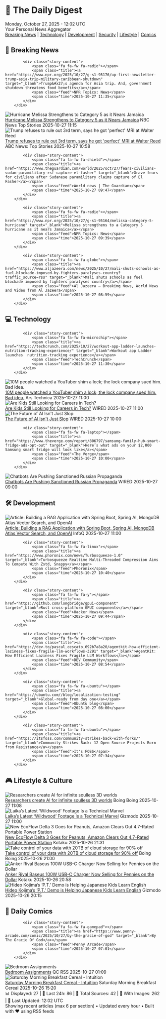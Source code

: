 <!-- Processing 54 RSS feeds at 2025-10-27 12:02:50 UTC -->
<!-- Processing: XKCD -->
<!-- Processing: Saturday Morning Breakfast Cereal -->
<!-- Processing: Penny Arcade -->
<!-- Processing: Garfield -->
<!-- Processing: Cyanide & Happiness -->
<!-- Processing: Girl Genius -->
<!-- Processing: CNN Breaking News -->
<!-- Processing: BBC Breaking News -->
<!-- Processing: NPR News -->
<!-- Processing: Reuters Top News -->
<!-- Processing: Reuters World News -->
<!-- Processing: ABC News Breaking -->
<!-- Processing: NBC News Breaking -->
<!-- Processing: TechCrunch -->
<!-- Processing: The Verge -->
<!-- Processing: Ars Technica -->
<!-- Processing: WIRED -->
<!-- Processing: Slashdot -->
<!-- Processing: Lobsters Python -->
<!-- Processing: Ubuntu Blog -->
<!-- Processing: GitLab Blog -->
<!-- Processing: InfoQ -->
<!-- Processing: Martin Fowler -->
<!-- Processing: Lifehacker -->
<!-- Processing: Gizmodo -->
<!-- Processing: Boing Boing -->
<!-- Processing: Krebs on Security -->
<!-- Generated 9 new posts out of 27 feeds processed -->
<div class="newspaper-header">
    <h1 class="newspaper-title">📰 The Daily Digest</h1>
    <div class="newspaper-date">Monday, October 27, 2025 - 12:02 UTC</div>
    <div class="newspaper-subtitle">Your Personal News Aggregator</div>
</div>

<div class="newspaper-nav">
    <a href="#breaking">Breaking News</a> |
    <a href="#tech">Technology</a> |
    <a href="#dev">Development</a> |
    <a href="#security">Security</a> |
    <a href="#lifestyle">Lifestyle</a> |
    <a href="#webcomics">Comics</a>
</div>

<div class="news-section breaking-news" id="breaking">
<h2 class="section-header">🚨 Breaking News</h2>
<div class="stories-container">
<div class="story">
            
            <div class="story-content">
                <span class="fa fa-fw fa-radio"></span>
                <span class="title"><a href="https://www.npr.org/2025/10/27/g-s1-95176/up-first-newsletter-trump-asia-trip-military-caribbean-shutdown" target="_blank">Trump&#x27;s agenda for Asia trip. And, government shutdown threatens food benefits</a></span>
                <span class="feed">NPR Topics: News</span>
                <span class="time">2025-10-27 11:35</span>
            </div>
        </div>
<div class="story">
            <img src="https://media-cldnry.s-nbcnews.com/image/upload/t_fit_1500w/mpx/2704722219/2025_10/1761563710922_tdy_news_7a_solis_hurricane_melissa_251027_1920x1080-o09ela.jpg" alt="Hurricane Melissa Strengthens to Category 5 as it Nears Jamaica" class="story-image" loading="lazy" onerror="this.style.display='none'">
            <div class="story-content">
                <span class="fa fa-fw fa-broadcast-tower"></span>
                <span class="title"><a href="https://www.today.com/video/hurricane-melissa-grows-to-a-category-5-threatening-jamaica-250681413864" target="_blank">Hurricane Melissa Strengthens to Category 5 as it Nears Jamaica</a></span>
                <span class="feed">NBC News Top Stories</span>
                <span class="time">2025-10-27 11:15</span>
            </div>
        </div>
<div class="story">
            <img src="https://s.abcnews.com/images/International/Trump-Japan-DB-251027_1761558181048_hpMain_4x3t_384.jpg" alt="Trump refuses to rule out 3rd term, says he got &#x27;perfect&#x27; MRI at Walter Reed" class="story-image" loading="lazy" onerror="this.style.display='none'">
            <div class="story-content">
                <span class="fa fa-fw fa-tv"></span>
                <span class="title"><a href="https://abcnews.go.com/Politics/trump-refuses-rule-3rd-term-perfect-mri-walter/story?id=126891128" target="_blank">Trump refuses to rule out 3rd term, says he got &#x27;perfect&#x27; MRI at Walter Reed</a></span>
                <span class="feed">ABC News: Top Stories</span>
                <span class="time">2025-10-27 10:58</span>
            </div>
        </div>
<div class="story">
            
            <div class="story-content">
                <span class="fa fa-fw fa-shield"></span>
                <span class="title"><a href="https://www.theguardian.com/world/2025/oct/27/fears-civilians-sudan-paramilitary-rsf-capture-el-fasher" target="_blank">Grave fears for civilians after Sudanese paramilitary claims capture of El Fasher</a></span>
                <span class="feed">World news | The Guardian</span>
                <span class="time">2025-10-27 09:47</span>
            </div>
        </div>
<div class="story">
            
            <div class="story-content">
                <span class="fa fa-fw fa-radio"></span>
                <span class="title"><a href="https://www.npr.org/2025/10/27/g-s1-95164/melissa-category-5-hurricane" target="_blank">Melissa strengthens to a Category 5 hurricane as it nears Jamaica</a></span>
                <span class="feed">NPR Topics: News</span>
                <span class="time">2025-10-27 09:39</span>
            </div>
        </div>
<div class="story">
            
            <div class="story-content">
                <span class="fa fa-fw fa-globe"></span>
                <span class="title"><a href="https://www.aljazeera.com/news/2025/10/27/mali-shuts-schools-as-fuel-blockade-imposed-by-fighters-paralyses-country?traffic_source=rss" target="_blank">Mali shuts schools as fuel blockade imposed by fighters paralyses country</a></span>
                <span class="feed">Al Jazeera – Breaking News, World News and Video from Al Jazeera</span>
                <span class="time">2025-10-27 08:59</span>
            </div>
        </div>
</div>
</div>
<div class="news-section tech-news" id="tech">
<h2 class="section-header">💻 Technology</h2>
<div class="stories-container">
<div class="story">
            
            <div class="story-content">
                <span class="fa fa-fw fa-microchip"></span>
                <span class="title"><a href="https://techcrunch.com/2025/10/27/workout-app-ladder-launches-nutrition-tracking-experience/" target="_blank">Workout app Ladder launches  nutrition-tracking experience</a></span>
                <span class="feed">TechCrunch</span>
                <span class="time">2025-10-27 11:30</span>
            </div>
        </div>
<div class="story">
            <img src="https://cdn.arstechnica.net/wp-content/uploads/2025/10/lockpick-death-500x500.jpg" alt="10M people watched a YouTuber shim a lock; the lock company sued him. Bad idea." class="story-image" loading="lazy" onerror="this.style.display='none'">
            <div class="story-content">
                <span class="fa fa-fw fa-cog"></span>
                <span class="title"><a href="https://arstechnica.com/tech-policy/2025/10/suing-a-popular-youtuber-who-shimmed-a-130-lock-what-could-possibly-go-wrong/" target="_blank">10M people watched a YouTuber shim a lock; the lock company sued him. Bad idea.</a></span>
                <span class="feed">Ars Technica</span>
                <span class="time">2025-10-27 11:00</span>
            </div>
        </div>
<div class="story">
            <img src="https://media.wired.com/photos/68fb65b6f2565237e4a7b4dd/master/pass/102725_Kids-Careers-In-Tech.jpg" alt="Are Kids Still Looking for Careers in Tech?" class="story-image" loading="lazy" onerror="this.style.display='none'">
            <div class="story-content">
                <span class="fa fa-fw fa-bolt"></span>
                <span class="title"><a href="https://www.wired.com/story/teens-stem-school-career-artificial-intelligence/" target="_blank">Are Kids Still Looking for Careers in Tech?</a></span>
                <span class="feed">WIRED</span>
                <span class="time">2025-10-27 11:00</span>
            </div>
        </div>
<div class="story">
            <img src="https://media.wired.com/photos/68cb465cdb9cd0e442a2080a/master/pass/neuralviz_1.gif" alt="The Future of AI Isn&#x27;t Just Slop" class="story-image" loading="lazy" onerror="this.style.display='none'">
            <div class="story-content">
                <span class="fa fa-fw fa-bolt"></span>
                <span class="title"><a href="https://www.wired.com/story/the-future-of-ai-media-parody-of-the-apocalypse-guy-named-josh/" target="_blank">The Future of AI Isn&#x27;t Just Slop</a></span>
                <span class="feed">WIRED</span>
                <span class="time">2025-10-27 10:00</span>
            </div>
        </div>
<div class="story">
            
            <div class="story-content">
                <span class="fa fa-fw fa-laptop"></span>
                <span class="title"><a href="https://www.theverge.com/report/806797/samsung-family-hub-smart-fridge-ads-opt-out" target="_blank">Here’s what ads on your $2,000 Samsung smart fridge will look like</a></span>
                <span class="feed">The Verge</span>
                <span class="time">2025-10-27 10:00</span>
            </div>
        </div>
<div class="story">
            <img src="https://media.wired.com/photos/68fbfd7f131861cc7f65b812/master/pass/Chatbots-Pushing-Russian-Sanctioned-Propaganda-Business.jpg" alt="Chatbots Are Pushing Sanctioned Russian Propaganda" class="story-image" loading="lazy" onerror="this.style.display='none'">
            <div class="story-content">
                <span class="fa fa-fw fa-bolt"></span>
                <span class="title"><a href="https://www.wired.com/story/chatbots-are-pushing-sanctioned-russian-propaganda/" target="_blank">Chatbots Are Pushing Sanctioned Russian Propaganda</a></span>
                <span class="feed">WIRED</span>
                <span class="time">2025-10-27 09:00</span>
            </div>
        </div>
</div>
</div>
<div class="news-section dev-news" id="dev">
<h2 class="section-header">🛠️ Development</h2>
<div class="stories-container">
<div class="story">
            <img src="https://res.infoq.com/articles/rag-with-spring-mongo-open-ai/en/headerimage/rag-with-spring-mongo-open-ai-header-1761292137478.jpg" alt="Article: Building a RAG Application with Spring Boot, Spring AI, MongoDB Atlas Vector Search, and OpenAI" class="story-image" loading="lazy" onerror="this.style.display='none'">
            <div class="story-content">
                <span class="fa fa-fw fa-info-circle"></span>
                <span class="title"><a href="https://www.infoq.com/articles/rag-with-spring-mongo-open-ai/?utm_campaign=infoq_content&utm_source=infoq&utm_medium=feed&utm_term=global" target="_blank">Article: Building a RAG Application with Spring Boot, Spring AI, MongoDB Atlas Vector Search, and OpenAI</a></span>
                <span class="feed">InfoQ</span>
                <span class="time">2025-10-27 11:00</span>
            </div>
        </div>
<div class="story">
            
            <div class="story-content">
                <span class="fa fa-fw fa-linux"></span>
                <span class="title"><a href="https://www.phoronix.com/news/Turbosqueeze-1.0" target="_blank">Turbosqueeze Realtime Multi-Threaded Compression Aims To Compete With Zstd, Snappy</a></span>
                <span class="feed">Phoronix</span>
                <span class="time">2025-10-27 10:40</span>
            </div>
        </div>
<div class="story">
            
            <div class="story-content">
                <span class="fa fa-fw fa-y"></span>
                <span class="title"><a href="https://github.com/longbridge/gpui-component" target="_blank">Rust cross-platform GPUI components</a></span>
                <span class="feed">Hacker News</span>
                <span class="time">2025-10-27 09:44</span>
            </div>
        </div>
<div class="story">
            
            <div class="story-content">
                <span class="fa fa-fw fa-code"></span>
                <span class="title"><a href="https://dev.to/pascal_cescato_692b7a8a20/agentkit-how-efficient-laziness-fixes-fragile-llm-workflows-3291" target="_blank">AgentKit: How Efficient Laziness Fixes Fragile LLM Workflows</a></span>
                <span class="feed">DEV Community</span>
                <span class="time">2025-10-27 08:54</span>
            </div>
        </div>
<div class="story">
            
            <div class="story-content">
                <span class="fa fa-fw fa-ubuntu"></span>
                <span class="title"><a href="https://ubuntu.com//blog/localization-testing" target="_blank">Global-ready from day one</a></span>
                <span class="feed">Ubuntu blog</span>
                <span class="time">2025-10-27 08:00</span>
            </div>
        </div>
<div class="story">
            
            <div class="story-content">
                <span class="fa fa-fw fa-ubuntu"></span>
                <span class="title"><a href="https://itsfoss.com/community-strikes-back-with-forks/" target="_blank">Community Strikes Back: 12 Open Source Projects Born from Resistance</a></span>
                <span class="feed">It's FOSS</span>
                <span class="time">2025-10-27 07:34</span>
            </div>
        </div>
</div>
</div>
<div class="news-section lifestyle-news" id="lifestyle">
<h2 class="section-header">🎮 Lifestyle & Culture</h2>
<div class="stories-container">
<div class="story">
            <img src="https://i0.wp.com/boingboing.net/wp-content/uploads/2025/10/backrooms.jpg?fit=1200%2C522&amp;quality=60&amp;ssl=1" alt="Researchers create AI for infinite soulless 3D worlds" class="story-image" loading="lazy" onerror="this.style.display='none'">
            <div class="story-content">
                <span class="fa fa-fw fa-arrow-right"></span>
                <span class="title"><a href="https://boingboing.net/2025/10/27/researchers-create-ai-for-infinite-soulless-3d-worlds.html" target="_blank">Researchers create AI for infinite soulless 3D worlds</a></span>
                <span class="feed">Boing Boing</span>
                <span class="time">2025-10-27 11:08</span>
            </div>
        </div>
<div class="story">
            <img src="https://gizmodo.com/app/uploads/2025/10/wildwood-hed-1280x853.jpg" alt="Laika’s Latest ‘Wildwood’ Footage Is a Technical Marvel" class="story-image" loading="lazy" onerror="this.style.display='none'">
            <div class="story-content">
                <span class="fa fa-fw fa-computer"></span>
                <span class="title"><a href="https://gizmodo.com/laikas-latest-wildwood-footage-is-a-technical-marvel-2000677292" target="_blank">Laika’s Latest ‘Wildwood’ Footage Is a Technical Marvel</a></span>
                <span class="feed">Gizmodo</span>
                <span class="time">2025-10-27 11:00</span>
            </div>
        </div>
<div class="story">
            <img src="https://kotaku.com/app/uploads/2025/10/delta-3-ecoflow-1280x853.jpg" alt="New EcoFlow Delta 3 Goes for Peanuts, Amazon Clears Out 4.7-Rated Portable Power Station" class="story-image" loading="lazy" onerror="this.style.display='none'">
            <div class="story-content">
                <span class="fa fa-fw fa-gamepad"></span>
                <span class="title"><a href="https://kotaku.com/new-ecoflow-delta-3-goes-for-peanuts-amazon-clears-out-4-7-rated-portable-power-station-2000639124" target="_blank">New EcoFlow Delta 3 Goes for Peanuts, Amazon Clears Out 4.7-Rated Portable Power Station</a></span>
                <span class="feed">Kotaku</span>
                <span class="time">2025-10-26 21:31</span>
            </div>
        </div>
<div class="story">
            <img src="https://i0.wp.com/boingboing.net/wp-content/uploads/2025/10/Internxt-Cloud-Storage.jpg?fit=1200%2C800&amp;quality=60&amp;ssl=1" alt="Take control of your data with 20TB of cloud storage for 90% off" class="story-image" loading="lazy" onerror="this.style.display='none'">
            <div class="story-content">
                <span class="fa fa-fw fa-arrow-right"></span>
                <span class="title"><a href="https://boingboing.net/2025/10/26/take-control-of-your-data-with-20tb-of-cloud-storage-for-90-off.html" target="_blank">Take control of your data with 20TB of cloud storage for 90% off</a></span>
                <span class="feed">Boing Boing</span>
                <span class="time">2025-10-26 21:00</span>
            </div>
        </div>
<div class="story">
            <img src="https://kotaku.com/app/uploads/2025/08/baseus-100w-1280x853.jpg" alt="Anker Rival Baseus 100W USB-C Charger Now Selling for Pennies on the Dollar" class="story-image" loading="lazy" onerror="this.style.display='none'">
            <div class="story-content">
                <span class="fa fa-fw fa-gamepad"></span>
                <span class="title"><a href="https://kotaku.com/anker-rival-baseus-100w-usb-c-charger-now-selling-for-pennies-on-the-dollar-2000639113" target="_blank">Anker Rival Baseus 100W USB-C Charger Now Selling for Pennies on the Dollar</a></span>
                <span class="feed">Kotaku</span>
                <span class="time">2025-10-26 20:58</span>
            </div>
        </div>
<div class="story">
            <img src="https://gizmodo.com/app/uploads/2025/10/pt-demo-1280x853.jpg" alt="Hideo Kojima’s ‘P.T.’ Demo is Helping Japanese Kids Learn English" class="story-image" loading="lazy" onerror="this.style.display='none'">
            <div class="story-content">
                <span class="fa fa-fw fa-computer"></span>
                <span class="title"><a href="https://gizmodo.com/hideo-kojimas-p-t-demo-is-helping-japanese-kids-learn-english-2000677223" target="_blank">Hideo Kojima’s ‘P.T.’ Demo is Helping Japanese Kids Learn English</a></span>
                <span class="feed">Gizmodo</span>
                <span class="time">2025-10-26 20:15</span>
            </div>
        </div>
</div>
</div>
<div class="news-section webcomics-section" id="webcomics">
<h2 class="section-header">🎨 Daily Comics</h2>
<div class="stories-container">
<div class="story">
            
            <div class="story-content">
                <span class="fa fa-fw fa-gamepad"></span>
                <span class="title"><a href="https://www.penny-arcade.com/comic/2025/10/27/by-the-gracie-of-god" target="_blank">By The Gracie Of God</a></span>
                <span class="feed">Penny Arcade</span>
                <span class="time">2025-10-27 07:01</span>
            </div>
        </div>
<div class="story">
            <img src="http://www.questionablecontent.net/comics/5687.png" alt="Bedroom Assignments" class="story-image" loading="lazy" onerror="this.style.display='none'">
            <div class="story-content">
                <span class="fa fa-fw fa-music"></span>
                <span class="title"><a href="http://questionablecontent.net/view.php?comic=5687" target="_blank">Bedroom Assignments</a></span>
                <span class="feed">QC RSS</span>
                <span class="time">2025-10-27 01:09</span>
            </div>
        </div>
<div class="story">
            <img src="https://www.smbc-comics.com/comics/1761451058-20251026.png" alt="Saturday Morning Breakfast Cereal - Intuition" class="story-image" loading="lazy" onerror="this.style.display='none'">
            <div class="story-content">
                <span class="fa fa-fw fa-smile"></span>
                <span class="title"><a href="https://www.smbc-comics.com/comic/intuition" target="_blank">Saturday Morning Breakfast Cereal - Intuition</a></span>
                <span class="feed">Saturday Morning Breakfast Cereal</span>
                <span class="time">2025-10-26 15:20</span>
            </div>
        </div>
</div>
</div>

<div class="newspaper-footer">
    <div class="stats">
        📊 Displayed: 27 | 📅 Last 24h: 86 | 📡 Total Sources: 42 | 📸 With Images: 262 |
        🔄 Last Updated: 12:02 UTC
    </div>
    <div class="footer-note">
        Showing recent articles (max 6 per section) • Updated every hour • Built with ❤️ using RSS feeds
    </div>
</div>
